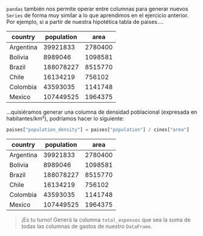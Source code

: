`pandas` también nos permite operar entre columnas para generar nuevos `Series` de forma muy similar a lo que aprendimos en el ejercicio anterior. Por ejemplo, si a partir de nuestra hipotética tabla de paises....


|country|population|area|
|---|---|---|
|Argentina|39921833|2780400|
|Bolivia|8989046|1098581|
|Brazil|188078227|8515770|
|Chile|16134219|756102|
|Colombia|43593035|1141748|
|Mexico|107449525|1964375|

...quisiéramos generar una columna de densidad poblacional (expresada en habitantes/km²), podríamos hacer lo siguiente:

```python
paises["population_density"] = paises["population"] / cines["area"] 
```

|country|population|area|
|---|---|---|
|Argentina|39921833|2780400|
|Bolivia|8989046|1098581|
|Brazil|188078227|8515770|
|Chile|16134219|756102|
|Colombia|43593035|1141748|
|Mexico|107449525|1964375|


> ¡Es tu turno! Generá la columna `total_expenses` que sea la suma de todas las columnas de gastos de nuestro `DataFrame`.

